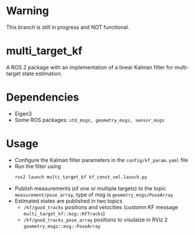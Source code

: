 # Warning
This branch is still in progress and NOT functional.

# multi_target_kf
A ROS 2 package with an implementation of a linear Kalman filter for multi-target state estimation.

# Dependencies
* Eigen3
* Some ROS packages:  `std_msgs, geometry_msgs, sensor_msgs`

# Usage
* Configure the Kalman filter parameters in the `config/kf_param.yaml` file
* Run the filter using
  ```bash
  ros2 launch multi_target_kf kf_const_vel.launch.py 
  ```
* Publish measurements (of one or multiple targets) to the topic `measurement/pose_array`, type of msg is `geometry_msgs/PoseArray`
* Estimated states are published in two topics
  * `/kf/good_tracks` positions and velocities (customn KF message `multi_target_kf::msg::KFTracks`)
  * `/kf/good_tracks_pose_array` positions to visulaize in RViz 2 `geometry_msgs::msg::PoseArray`

